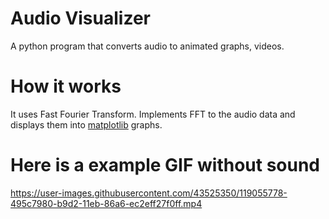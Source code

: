 # Audio Visualizer

A python program that converts audio to animated graphs, videos.

# How it works

It uses Fast Fourier Transform. Implements FFT to the audio data and displays them into [matplotlib](https://matplotlib.org/) graphs.

# Here is a example GIF without sound


https://user-images.githubusercontent.com/43525350/119055778-495c7980-b9d2-11eb-86a6-ec2eff27f0ff.mp4

